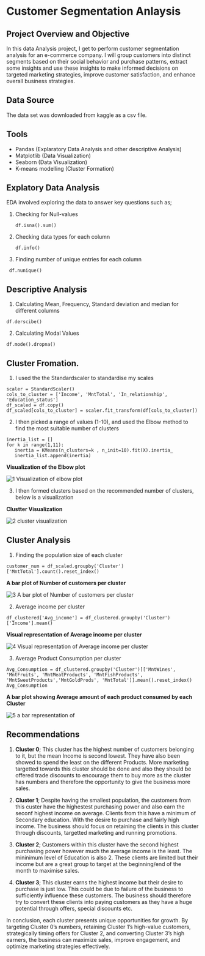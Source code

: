 # Customer Segmentation Anlaysis
## Project Overview and Objective
In this data Analysis project, I get to perform customer segmentation analysis for an e-commerce company. 
I will group customers into distinct segments based on their social behavior and purchase patterns, extract some insights 
and use these insights to make informed decisions on targeted marketing strategies, improve customer satisfaction, and enhance overall business strategies.

## Data Source
The data set was downloaded from kaggle as a csv file.

## Tools 
- Pandas (Explaratory Data Analysis and other descriptive Analysis)
- Matplotlib (Data Visualization)
- Seaborn (Data Visualization)
- K-means modelling (Cluster Formation)

## Explatory Data Analysis
EDA involved exploring the data to answer key questions such as;
1. Checking for Null-values
   ```Pandas
   df.isna().sum()
   ```
2. Checking data types for each column
     ```
   df.info()
   ```
3. Finding number of unique entries for each column
  ```Pandas
   df.nunique()
  ```
## Descriptive Analysis
1. Calculating Mean, Frequency, Standard deviation and median for different columns
```Pandas
df.derscibe()
```
2. Calculating Modal Values
```Pandas
df.mode().dropna()
```
## Cluster Fromation.
1. I used the the Standardscaler to standardise my scales   
```from sklearn.preprocessing import StandardScaler
scaler = StandardScaler()
cols_to_cluster = ['Income', 'MntTotal', 'In_relationship', 'Education_status']
df_scaled = df.copy()
df_scaled[cols_to_cluster] = scaler.fit_transform(df[cols_to_cluster])
```
2. I then picked a range of values (1-10), and used the Elbow method to find the most suitable number of clusters
 ```X = df_scaled[cols_to_cluster]
inertia_list = []
for k in range(1,11):
    inertia = KMeans(n_clusters=k , n_init=10).fit(X).inertia_
    inertia_list.append(inertia)
```
**Visualization of the Elbow plot**

![1  Visualization of elbow plot](https://github.com/user-attachments/assets/91031b01-69c5-45f8-bd0d-8080e29864ee)

3. I then formed clusters based on the recommended number of clusters, below is a visualization

**Clustter Visualization**

![2  cluster visualization](https://github.com/user-attachments/assets/322be17c-4309-4ae3-b11d-603f7a2ca0f6)

## Cluster Analysis
1. Finding the population size of each cluster
```
customer_num = df_scaled.groupby('Cluster')['MntTotal'].count().reset_index()
```
**A bar plot of Number of customers per cluster**

![3  A bar plot of Number of customers per cluster](https://github.com/user-attachments/assets/743d1ef3-89e4-4c9d-9dda-a71cbe15268b)

2. Average income per cluster
```
df_clustered['Avg_income'] = df_clustered.groupby('Cluster')['Income'].mean()
```
**Visual representation of Average income per cluster**

![4  Visual representation of Average income per cluster](https://github.com/user-attachments/assets/2075281f-ee3a-44a0-99b4-1035a08152f0)

3. Average Product Consumption per cluster
```
Avg_Consumption = df_clustered.groupby('Cluster')[['MntWines', 'MntFruits', 'MntMeatProducts', 'MntFishProducts', 'MntSweetProducts','MntGoldProds', 'MntTotal']].mean().reset_index()
Avg_Consumption
```
**A bar plot showing Average amount of each product consumed by each Cluster**

![5  a bar representation of](https://github.com/user-attachments/assets/0dbacd56-1fba-4a07-ab84-ced5dbff282c)

## Recommendations
1. **Cluster 0**; This cluster has the highest number of customers belonging to it, but the mean Income is second lowest. They have also been showed to spend the least on the different Products. More marketing targetted towards this cluster should be done and also they should be offered trade discounts to encourage them to buy more as the cluster has numbers and therefore the opportunity to give the business more sales.

2. **Cluster 1**; Despite having the smallest population, the customers from this custer have the highestest purchasing power and also earn the seconf highest income on average. Clients from this have a minimum of Secondary education. With the desire to purchase and fairly high income. The business should focus on retaining the clients in this cluster through discounts, targetted marketing and running promotions.

3. **Cluster 2**; Customers within this cluster have the second highest purchasing power however much the average income is the least. The mininimum level of Education is also 2. These clients are limited but their income but are a great group to target at the beginning/end of the month to maximise sales.

4. **Cluster 3**; This cluster earns the highest income but their desire to purchase is just low. This could be due to failure of the business to sufficiently influence these customers. The business should therefore try to convert these clients into paying customers as they have a huge potential through offers, special discounts etc.

In conclusion, each cluster presents unique opportunities for growth. By targeting Cluster 0’s numbers, retaining Cluster 1’s high-value customers, strategically timing offers for Cluster 2, and converting Cluster 3’s high earners, the business can maximize sales, improve engagement, and optimize marketing strategies effectively.
